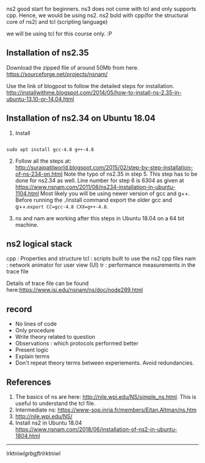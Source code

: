 ns2 good start for beginners. ns3 does not come with tcl and only supports cpp. Hence, we would be using ns2.
ns2 buld with cpp(for the structural core of ns2) and tcl (scripting language)

we will be using tcl for this course only. :P


## Installation of ns2.35
Download the zipped file of around 50Mb from here.
https://sourceforge.net/projects/nsnam/

Use the link of blogpost to follow the detailed steps for installation.
http://installwithme.blogspot.com/2014/05/how-to-install-ns-2.35-in-ubuntu-13.10-or-14.04.html

## Installation of ns2.34 on Ubuntu 18.04
1. Install 
```

sudo apt install gcc-4.8 g++-4.8
```
2. Follow all the steps at: http://surajpatilworld.blogspot.com/2015/02/step-by-step-installation-of-ns-234-on.html
Note the typo of ns2.35 in step 5. This step has to be done for ns2.34 as well.
Line number for step 6 is 6304 as given at https://www.nsnam.com/2011/08/ns234-installation-in-ubuntu-1104.html
Most likely you will be using newer version of gcc and g++. 
Before running the ./install command export the older gcc and g++.```export CC=gcc-4.8 CXX=g++-4.8```.

3. ns and nam are working after this steps in Ubuntu 18.04 on a 64 bit machine.

## ns2 logical stack
cpp : Properties and structure
tcl : scripts built to use the ns2 cpp files
nam : network animator for user view (UI)
tr  : performance measurements in the trace file

Details of trace file can be found here:https://www.isi.edu/nsnam/ns/doc/node289.html

## record
* No lines of code
* Only procedure
* Write theory related to question
* Observations : which protocols performed better
* Present logic
* Explain terms
* Don't repeat theory terms between experiements. Avoid redundancies.


## References
1. The basics of ns are here: http://nile.wpi.edu/NS/simple_ns.html. This is useful to understand the tcl file.
2. Intermediate ns: https://www-sop.inria.fr/members/Eitan.Altman/ns.htm
3. http://nile.wpi.edu/NS/
4. Install ns2 in Ubuntu 18.04 https://www.nsnam.com/2018/06/installation-of-ns2-in-ubuntu-1804.html
***
lrktni$wlgrbgftrlrktni$wl
